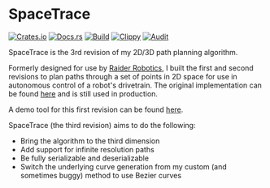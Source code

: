 # SpaceTrace
[![Crates.io](https://img.shields.io/crates/v/spacetrace)](https://crates.io/crates/spacetrace) 
[![Docs.rs](https://docs.rs/spacetrace/badge.svg)](https://docs.rs/spacetrace) 
[![Build](https://github.com/Ewpratten/spacetrace/actions/workflows/build.yml/badge.svg)](https://github.com/Ewpratten/spacetrace/actions/workflows/build.yml)
[![Clippy](https://github.com/Ewpratten/spacetrace/actions/workflows/clippy.yml/badge.svg)](https://github.com/Ewpratten/spacetrace/actions/workflows/clippy.yml)
[![Audit](https://github.com/Ewpratten/spacetrace/actions/workflows/audit.yml/badge.svg)](https://github.com/Ewpratten/spacetrace/actions/workflows/audit.yml)

SpaceTrace is the 3rd revision of my 2D/3D path planning algorithm. 

Formerly designed for use by [Raider Robotics](https://github.com/frc5024/), I built the first and second revisions to plan paths through a set of points in 2D space for use in autonomous control of a robot's drivetrain. The original implementation can be found [here](https://github.com/frc5024/lib5k/tree/45b67e4ff7e840af79aa28a62a200edebac92a79/lib5k/src/main/java/io/github/frc5024/purepursuit) and is still used in production.

A demo tool for this first revision can be found [here](https://github.com/Ewpratten/pathfollowing-demo).

SpaceTrace (the third revision) aims to do the following:

- Bring the algorithm to the third dimension
- Add support for infinite resolution paths
- Be fully serializable and deserializable
- Switch the underlying curve generation from my custom (and sometimes buggy) method to use Bezier curves

